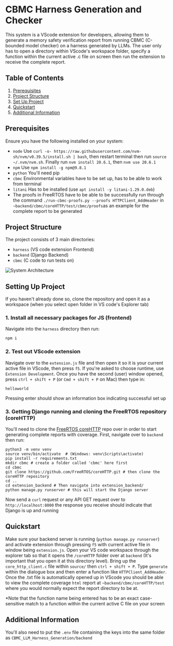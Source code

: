 # CBMC Harness Generation and Checker
This system is a VScode extension for developers, allowing them to generate a memory safety verification report from running CBMC (C-bounded model checker) on a harness generated by LLMs. The user only has to open a directory within VScode's workspace folder, specify a function within the current active .c file on screen then run the extension to receive the complete report.

## **Table of Contents**

1. [Prerequisites](#prerequisites)
2. [Project Structure](#project-structure)
3. [Set Up Project](#setting-up-project)
4. [Quickstart](#quickstart)
6. [Additional Information](#additional-information)

## **Prerequisites**

Ensure you have the following installed on your system:

- `node` Use `curl -o- https://raw.githubusercontent.com/nvm-sh/nvm/v0.39.5/install.sh | bash`, then restart terminal then run `source ~/.nvm/nvm.sh`. Finally run `nvm install 20.6.1`, then `nvm use 20.6.1`
- `npm` Use `npm install -g npm@9.8.1`
- `python` You'll need pip
- `cbmc` Environmental variables have to be set up, has to be able to work from terminal
- `litani` Has to be installed (use `apt install -y litani-1.29.0.deb`)
- The proofs in FreeRTOS have to be able to be successfully run through the command `./run-cbmc-proofs.py --proofs HTTPClient_AddHeader` in `~backend/cbmc/coreHTTP/test/cbmc/proofs`as an example for the complete report to be generated

## **Project Structure**

The project consists of 3 main directories:

- `harness` (VS code extension Frontend)
- `backend` (Django Backend)
- `cbmc` (C code to run tests on)

![System Architecture](system_architecture.png)

## **Setting Up Project**
If you haven't already done so, clone the repository and open it as a workspace (when you select open folder in VS code's Explorer tab)
### 1. Install all necessary packages for JS (frontend)
Navigate into the `harness` directory then run:
```bash
npm i
```
### 2. Test out VScode extension
Navigate over to the `extension.js` file and then open it so it is your current active file in VScode, then press `f5`. If you're asked to choose runtime, use `Extension Development`. Once you have the second (user) window opened, press `ctrl + shift + P` (or `Cmd + shift + P` on Mac) then type in:
```
helloworld
```
Pressing enter should show an information box indicating successful set up
### 3. Getting Django running and cloning the FreeRTOS repository (coreHTTP)
You'll need to clone the [FreeRTOS coreHTTP](https://github.com/FreeRTOS/coreHTTP) repo over in order to start generating complete reports with coverage.
First, navigate over to `backend` then run:
```
python3 -m venv venv
source venv/bin/activate  # (Windows: venv\Scripts\activate)
pip install -r requirements.txt
mkdir cbmc # create a folder called 'cbmc' here first
cd cbmc
git clone https://github.com/FreeRTOS/coreHTTP.git # then clone the coreHTTP repository
cd ..
cd extension_backend # Then navigate into extension_backend/
python manage.py runserver # this will start the Django server
```
Now send a `curl` request or any API GET request over to `http://localhost:8000` the response you receive should indicate that Django is up and running


## **Quickstart**
Make sure your backend server is running (`python manage.py runserver`) and activate extension through pressing `f5` with current active file in window being `extension.js`.
Open your VS code workspace through the explorer tab so that it opens the `/coreHTTP` folder over at `backend` (It's important that you open it at this directory level). Bring up the `core_http_client.c` file within `source/` then `ctrl + shift + P`. Type `generate` within the dialogue box and then enter a function like `HTTPClient_AddHeader`. Once the .txt file is automatically opened up in VScode you should be able to view the complete coverage `html` report at `~backend/cbmc/coreHTTP/test` where you would normally expect the report directory to be at.

*Note that the function name being entered has to be an exact case-sensitive match to a function within the current active C file on your screen

## **Additional Information**
You'll also need to put the `.env` file containing the keys into the same folder as `CBMC_LLM_Harness_Generation/backend`